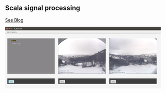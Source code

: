 ## Scala signal processing

 
[See Blog](//nsavagejvm.netlify.com/2017/04/jvm-signal-processing-part-1/) 


![Screenshot demo](https://github.com/nsavageJVM/v-stream-part-2/blob/master/demo2.png)